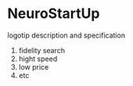 # NeuroStartUp
logotip
description and specification 
1. fidelity search
2. hight speed
3. low price
4. etc

